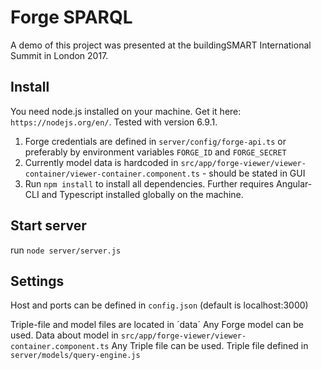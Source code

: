 # Forge SPARQL

A demo of this project was presented at the buildingSMART International Summit in London 2017.

## Install

You need node.js installed on your machine. Get it here: `https://nodejs.org/en/`. Tested with version 6.9.1.

1) Forge credentials are defined in `server/config/forge-api.ts` or preferably by environment variables `FORGE_ID` and `FORGE_SECRET`
2) Currently model data is hardcoded in `src/app/forge-viewer/viewer-container/viewer-container.component.ts` - should be stated in GUI
3) Run `npm install` to install all dependencies. Further requires Angular-CLI and Typescript installed globally on the machine.

## Start server
run `node server/server.js`

## Settings
Host and ports can be defined in `config.json` (default is localhost:3000)

Triple-file and model files are located in ´data´
Any Forge model can be used. Data about model in `src/app/forge-viewer/viewer-container.component.ts`
Any Triple file can be used. Triple file defined in `server/models/query-engine.js`
